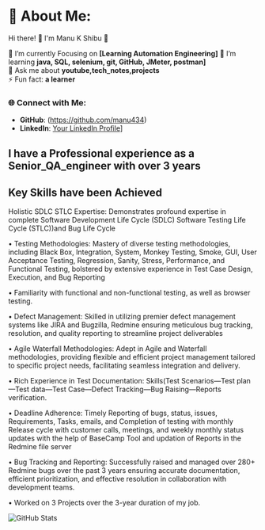 # 💫 About Me:
Hi there! 👋 I'm Manu K Shibu 🌟

🔭 I’m currently Focusing on ****[Learning Automation Engineering]****
🌱 I’m learning **java, SQL, selenium, git, GitHub, JMeter, postman]**  
💬 Ask me about **youtube,tech_notes,projects**  
⚡ Fun fact: **a learner**

### 🌐 Connect with Me:
- **GitHub**: (https://github.com/manu434)
- **LinkedIn**: [Your LinkedIn Profile](https://www.linkedin.com/in/manukshibu/)]

## I have a Professional experience as a Senior_QA_engineer with over 3 years
## Key Skills have been Achieved

 Holistic SDLC STLC Expertise: Demonstrates profound expertise in complete Software Development Life
Cycle (SDLC) Software Testing Life Cycle (STLC))and Bug Life Cycle

• Testing Methodologies: Mastery of diverse testing methodologies, including Black Box, Integration, System, Monkey Testing, Smoke, GUI, User Acceptance Testing, Regression, Sanity, Stress, Performance, and Functional Testing, bolstered by extensive experience in Test Case Design, Execution, and Bug Reporting

• Familiarity with functional and non-functional testing, as well as browser testing.

• Defect Management: Skilled in utilizing premier defect management systems like JIRA and Bugzilla, Redmine ensuring meticulous bug tracking, resolution, and quality reporting to streamline project deliverables

• Agile Waterfall Methodologies: Adept in Agile and Waterfall methodologies, providing flexible and efficient project management tailored to specific project needs, facilitating seamless integration and delivery.

• Rich Experience in Test Documentation: Skills(Test Scenarios—Test plan—Test data—Test Case—Defect Tracking—Bug Raising—Reports verification.

• Deadline Adherence: Timely Reporting of bugs, status, issues, Requirements, Tasks, emails, and Completion of testing with monthly Release cycle with customer calls, meetings, and weekly monthly status updates with the help of BaseCamp Tool and updation of Reports in the Redmine file server

• Bug Tracking and Reporting: Successfully raised and managed over 280+ Redmine bugs over the past 3 years ensuring accurate documentation, efficient prioritization, and effective resolution in collaboration with development teams.

• Worked on 3 Projects over the 3-year duration of my job.

![GitHub Stats](https://github-readme-stats.vercel.app/api?username=manu123&show_icons=true&theme=radical)
